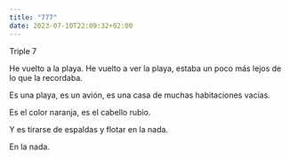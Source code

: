 ```yaml
---
title: "777"
date: 2023-07-10T22:09:32+02:00
---
```

Triple 7

He vuelto a la playa. He vuelto a ver la playa, estaba un poco más lejos de lo que la recordaba.

Es una playa, es un avión, es una casa de muchas habitaciones vacías.

Es el color naranja, es el cabello rubio.

Y es tirarse de espaldas y flotar en la nada.

En la nada.
